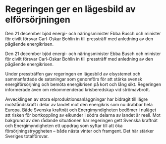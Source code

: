 # Regeringen ger en lägesbild av elförsörjningen

Den 21 december bjöd energi- och näringsminister Ebba Busch och minister för civilt försvar Carl-Oskar Bohlin in till pressträff med anledning av den pågående energikrisen.

Den 21 december bjöd energi- och näringsminister Ebba Busch och minister för civilt försvar Carl-Oskar Bohlin in till pressträff med anledning av den pågående energikrisen.

Under pressträffen gav regeringen en lägesbild av elsystemet och sammanfattade de satsningar som genomförs för att stärka svensk energiförsörjning och bemöta energikrisen på kort och lång sikt. Regeringen informerade även om rekommenderad krisberedskap vid strömavbrott.

Avvecklingen av stora elproduktionsanläggningar har bidragit till lägre motståndskraft i delar av landet mot den energikris som nu drabbar hela Europa. Både Svenska kraftnät och Energimyndigheten bedömer i nuläget att risken för bortkoppling av elkunder i södra delarna av landet är reell. Mot bakgrund av den rådande situationen har regeringen gett Svenska kraftnät och Energimyndigheten ett uppdrag som syftar till att öka försörjningstryggheten – både nästa vinter och framgent. Det här stärker Sveriges totalförsvar.
